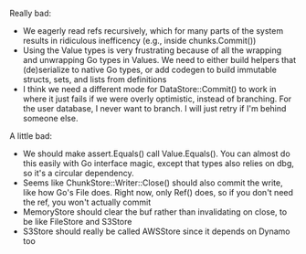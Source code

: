 Really bad:
* We eagerly read refs recursively, which for many parts of the system results in ridiculous inefficency (e.g., inside chunks.Commit())
* Using the Value types is very frustrating because of all the wrapping and unwrapping Go types in Values. We need to either build helpers that (de)serialize to native Go types, or add codegen to build immutable structs, sets, and lists from definitions
* I think we need a different mode for DataStore::Commit() to work in where it just fails if we were overly optimistic, instead of branching. For the user database, I never want to branch. I will just retry if I'm behind someone else.

A little bad:
* We should make assert.Equals() call Value.Equals(). You can almost do this easily with Go interface magic, except that types also relies on dbg, so it's a circular dependency.
* Seems like ChunkStore::Writer::Close() should also commit the write, like how Go's File does. Right now, only Ref() does, so if you don't need the ref, you won't actually commit
* MemoryStore should clear the buf rather than invalidating on close, to be like FileStore and S3Store
* S3Store should really be called AWSStore since it depends on Dynamo too
